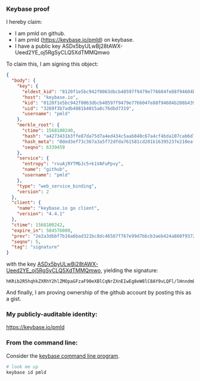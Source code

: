 ### Keybase proof

I hereby claim:

  * I am pmld on github.
  * I am pmld (https://keybase.io/pmld) on keybase.
  * I have a public key ASDx5byULwBj28tAWX-Ueed2YE_oj5RgSyCLQ5XdTMMQmwo

To claim this, I am signing this object:

```json
{
  "body": {
    "key": {
      "eldest_kid": "0120f1e5bc942f0063dbcb40597f9479e776604fe88f94604b208b4395dd4cc3109b0a",
      "host": "keybase.io",
      "kid": "0120f1e5bc942f0063dbcb40597f9479e776604fe88f94604b208b4395dd4cc3109b0a",
      "uid": "3269f3b7adb4881b4015a8c76dbd7319",
      "username": "pmld"
    },
    "merkle_root": {
      "ctime": 1568100240,
      "hash": "a4273431b3ffe87da75d7a4ed434c5aab840c67a4cf4bda107cab6d74fed20e762f5a9c5656e10b5c76126a29f0df549c41bcfa29d9981094a862ee5690b6b53",
      "hash_meta": "0ded3ef73c367a3a5f72dfda761581cd201b16395237e210eaf6989ed295cb67",
      "seqno": 6339459
    },
    "service": {
      "entropy": "rvuAjRYTMbJc5+k1VAFuPpvy",
      "name": "github",
      "username": "pmld"
    },
    "type": "web_service_binding",
    "version": 2
  },
  "client": {
    "name": "keybase.io go client",
    "version": "4.4.1"
  },
  "ctime": 1568100242,
  "expire_in": 504576000,
  "prev": "2e2a3dbbf7b16a6bad321bc8dc46567f767e99d7bbcb3aeb424a860f9372bcbe",
  "seqno": 5,
  "tag": "signature"
}
```

with the key [ASDx5byULwBj28tAWX-Ueed2YE_oj5RgSyCLQ5XdTMMQmwo](https://keybase.io/pmld), yielding the signature:

```
hKRib2R5hqhkZXRhY2hlZMOpaGFzaF90eXBlCqNrZXnEIwEg8eW8lC8AY9vLQFl/lHnndmBP6I+UYEsgi0OV3UzDEJsKp3BheWxvYWTESpcCBcQgLio9u/examutMhvI3EZWf3Z+mde7yzrrQkqGD5NyvL7EIDPlHSWkjbV7fwg+A/q755ts7PUa97/rjCYd6wQb4gZMAgHCo3NpZ8RAGcpjqg5bX5/qt5mZn8PbRkqAUKduRY1kDwrvQ4bEZwi86qI2vaT2Xfl8RUcOW1TJnV7oNDnGQ9IFRiLmSNamDKhzaWdfdHlwZSCkaGFzaIKkdHlwZQildmFsdWXEIDnDhCYg32AtH+UhfdZsX5YKgVTCgnTXeIe3ARs3vNF5o3RhZ80CAqd2ZXJzaW9uAQ==

```

And finally, I am proving ownership of the github account by posting this as a gist.

### My publicly-auditable identity:

https://keybase.io/pmld

### From the command line:

Consider the [keybase command line program](https://keybase.io/download).

```bash
# look me up
keybase id pmld
```
